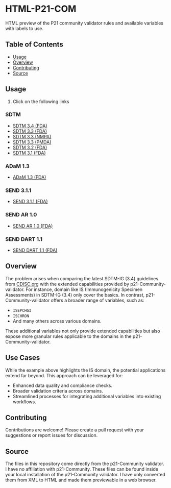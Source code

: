 # HTML-P21-COM
HTML preview of the P21 community validator rules and available variables with labels to use.
## Table of Contents
- [Usage](#usage)
- [Overview](#overview)
- [Contributing](#contributing)
- [Source](#source)
## Usage
1. Click on the following links
### SDTM
- [SDTM 3.4 (FDA)](https://github.com/lapsmith99/P21-Com-IG-html/blob/main/SDTM-IG%203.4%20(FDA).html)
- [SDTM 3.3 (FDA)](https://github.com/lapsmith99/P21-Com-IG-html/blob/main/SDTM-IG%203.3%20(FDA).html)
- [SDTM 3.3 (NMPA)](https://github.com/lapsmith99/P21-Com-IG-html/blob/main/SDTM-IG%203.3%20(NMPA).html)
- [SDTM 3.3 (PMDA)](https://github.com/lapsmith99/P21-Com-IG-html/blob/main/SDTM-IG%203.3%20(PMDA).html)
- [SDTM 3.2 (FDA)](https://github.com/lapsmith99/P21-Com-IG-html/blob/main/SDTM-IG%203.2%20(FDA).html)
- [SDTM 3.1 (FDA)](https://github.com/lapsmith99/P21-Com-IG-html/blob/main/SEND-IG%203.1%20(FDA).html)
### ADaM 1.3 
- [ADaM 1.3 (FDA)](https://github.com/lapsmith99/P21-Com-IG-html/blob/main/ADaM-IG%201.3%20(FDA).html)
### SEND 3.1.1 
- [SEND 3.1.1 (FDA)](https://github.com/lapsmith99/P21-Com-IG-html/blob/main/SEND-IG%203.1.1%20(FDA).html)
### SEND AR 1.0 
- [SEND AR 1.0 (FDA)](https://github.com/lapsmith99/P21-Com-IG-html/blob/main/SEND-IG-AR%201.0%20(FDA).html)
### SEND DART 1.1 
- [SEND DART 1.1 (FDA)](https://github.com/lapsmith99/P21-Com-IG-html/blob/main/SEND-IG-DART%201.1%20(FDA).html)
## Overview
The problem arises when comparing the latest SDTM-IG (3.4) guidelines from [CDISC.org](https://cdisc.org) with the extended capabilities provided by p21-Community-validator. For instance, domain like IS (Immunogenicity Specimen Assessments) in SDTM-IG (3.4) only cover the basics. In contrast, p21-Community-validator offers a broader range of variables, such as:

- `ISEPCHGI`
- `ISCHRON`
- And many others across various domains.

These additional variables not only provide extended capabilities but also expose more granular rules applicable to the domains in the p21-Community-validator.

## Use Cases
While the example above highlights the IS domain, the potential applications extend far beyond. This approach can be leveraged for:

- Enhanced data quality and compliance checks.
- Broader validation criteria across domains.
- Streamlined processes for integrating additional variables into existing workflows.
## Contributing
Contributions are welcome! Please create a pull request with your suggestions or report issues for discussion.
## Source
The files in this repository come directly from the p21-Community validator. I have no affiliation with p21-Community. These files can be found inside your local installation of the p21-Community validator. I have only converted them from XML to HTML and made them previewable in a web browser.


